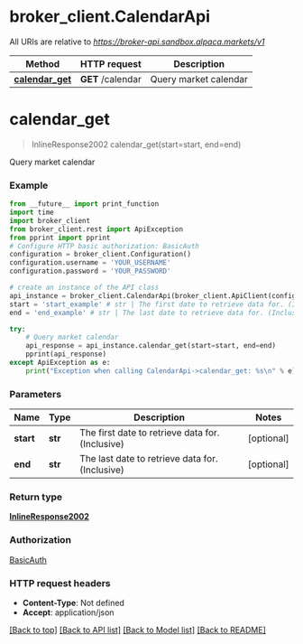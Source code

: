 # broker_client.CalendarApi

All URIs are relative to *https://broker-api.sandbox.alpaca.markets/v1*

| Method                                          | HTTP request      | Description           |
| ----------------------------------------------- | ----------------- | --------------------- |
| [**calendar_get**](CalendarApi.md#calendar_get) | **GET** /calendar | Query market calendar |

# **calendar_get**

> InlineResponse2002 calendar_get(start=start, end=end)

Query market calendar

### Example

```python
from __future__ import print_function
import time
import broker_client
from broker_client.rest import ApiException
from pprint import pprint
# Configure HTTP basic authorization: BasicAuth
configuration = broker_client.Configuration()
configuration.username = 'YOUR_USERNAME'
configuration.password = 'YOUR_PASSWORD'

# create an instance of the API class
api_instance = broker_client.CalendarApi(broker_client.ApiClient(configuration))
start = 'start_example' # str | The first date to retrieve data for. (Inclusive) (optional)
end = 'end_example' # str | The last date to retrieve data for. (Inclusive) (optional)

try:
    # Query market calendar
    api_response = api_instance.calendar_get(start=start, end=end)
    pprint(api_response)
except ApiException as e:
    print("Exception when calling CalendarApi->calendar_get: %s\n" % e)
```

### Parameters

| Name      | Type    | Description                                      | Notes      |
| --------- | ------- | ------------------------------------------------ | ---------- |
| **start** | **str** | The first date to retrieve data for. (Inclusive) | [optional] |
| **end**   | **str** | The last date to retrieve data for. (Inclusive)  | [optional] |

### Return type

[**InlineResponse2002**](InlineResponse2002.md)

### Authorization

[BasicAuth](../README.md#BasicAuth)

### HTTP request headers

- **Content-Type**: Not defined
- **Accept**: application/json

[[Back to top]](#) [[Back to API list]](../README.md#documentation-for-api-endpoints) [[Back to Model list]](../README.md#documentation-for-models) [[Back to README]](../README.md)
